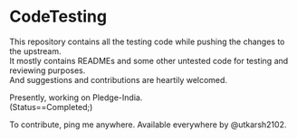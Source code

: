 # CodeTesting
<This is a junk repo>

This repository contains all the testing code while pushing the changes to the upstream.  
It mostly contains READMEs and some other untested code for testing and reviewing purposes.  
And suggestions and contributions are heartily welcomed.  

Presently, working on Pledge-India.  
(Status==Completed;)

To contribute, ping me anywhere. Available everywhere by @utkarsh2102.
